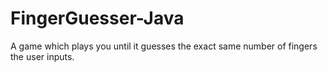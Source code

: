 # FingerGuesser-Java
A game which plays you until it guesses the exact same number of fingers the user inputs.
